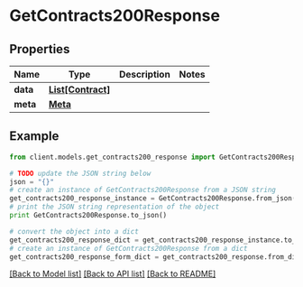 # GetContracts200Response



## Properties

Name | Type | Description | Notes
------------ | ------------- | ------------- | -------------
**data** | [**List[Contract]**](Contract.md) |  | 
**meta** | [**Meta**](Meta.md) |  | 

## Example

```python
from client.models.get_contracts200_response import GetContracts200Response

# TODO update the JSON string below
json = "{}"
# create an instance of GetContracts200Response from a JSON string
get_contracts200_response_instance = GetContracts200Response.from_json(json)
# print the JSON string representation of the object
print GetContracts200Response.to_json()

# convert the object into a dict
get_contracts200_response_dict = get_contracts200_response_instance.to_dict()
# create an instance of GetContracts200Response from a dict
get_contracts200_response_form_dict = get_contracts200_response.from_dict(get_contracts200_response_dict)
```
[[Back to Model list]](../README.md#documentation-for-models) [[Back to API list]](../README.md#documentation-for-api-endpoints) [[Back to README]](../README.md)


